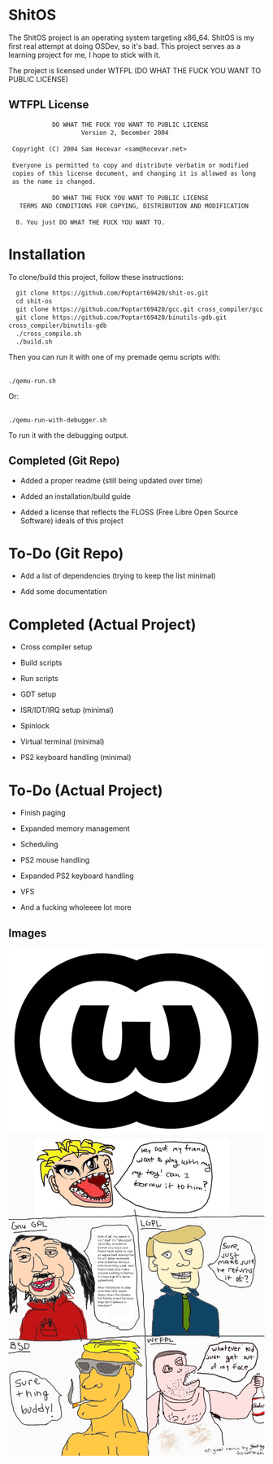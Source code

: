 
# ShitOS

The ShitOS project is an operating system targeting x86_64. 
ShitOS is my first real attempt at doing OSDev, so it's bad.
This project serves as a learning project for me, I hope to stick with it.

The project is licensed under WTFPL (DO WHAT THE FUCK YOU WANT TO PUBLIC LICENSE)

## WTFPL License

```
            DO WHAT THE FUCK YOU WANT TO PUBLIC LICENSE
                    Version 2, December 2004

 Copyright (C) 2004 Sam Hocevar <sam@hocevar.net>

 Everyone is permitted to copy and distribute verbatim or modified
 copies of this license document, and changing it is allowed as long
 as the name is changed.

            DO WHAT THE FUCK YOU WANT TO PUBLIC LICENSE
   TERMS AND CONDITIONS FOR COPYING, DISTRIBUTION AND MODIFICATION

  0. You just DO WHAT THE FUCK YOU WANT TO.

```

# Installation

To clone/build this project, follow these instructions:

```
  git clone https://github.com/Poptart69420/shit-os.git
  cd shit-os
  git clone https://github.com/Poptart69420/gcc.git cross_compiler/gcc
  git clone https://github.com/Poptart69420/binutils-gdb.git cross_compiler/binutils-gdb
  ./cross_compile.sh
  ./build.sh
```

Then you can run it with one of my premade qemu scripts with:

```

./qemu-run.sh

```

Or:

```

./qemu-run-with-debugger.sh

```

To run it with the debugging output.


## Completed (Git Repo)

- Added a proper readme (still being updated over time)

- Added an installation/build guide

- Added a license that reflects the FLOSS (Free Libre Open Source Software) ideals of this project


# To-Do (Git Repo)

- Add a list of dependencies (trying to keep the list minimal)

- Add some documentation


# Completed (Actual Project)

- Cross compiler setup

- Build scripts

- Run scripts

- GDT setup

- ISR/IDT/IRQ setup (minimal)

- Spinlock

- Virtual terminal (minimal)

- PS2 keyboard handling (minimal)


# To-Do (Actual Project)

- Finish paging

- Expanded memory management

- Scheduling

- PS2 mouse handling

- Expanded PS2 keyboard handling

- VFS

- And a fucking wholeeee lot more

## Images

![WTFPL logo](readme_images/wtfpl.svg)
![WTFPL comic strip](readme_images/wtfpl-strip.jpg)
